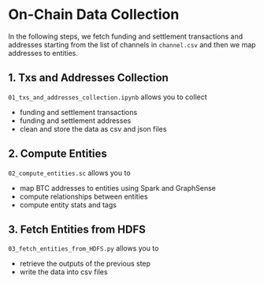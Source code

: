 # On-Chain Data Collection
In the following steps, we fetch funding and settlement transactions and addresses starting from the list of channels in `channel.csv` and then we map addresses to entities.
## 1. Txs and Addresses Collection
`01_txs_and_addresses_collection.ipynb` allows you to collect

- funding and settlement transactions
- funding and settlement addresses
- clean and store the data as csv and json files

## 2. Compute Entities
`02_compute_entities.sc` allows you to 

- map BTC addresses to entities using Spark and GraphSense
- compute relationships between entities
- compute entity stats and tags

## 3. Fetch Entities from HDFS
`03_fetch_entities_from_HDFS.py` allows you to

- retrieve the outputs of the previous step
- write the data into csv files